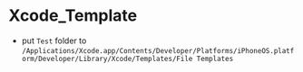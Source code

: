 # Xcode_Template


* put `Test` folder to `/Applications/Xcode.app/Contents/Developer/Platforms/iPhoneOS.platform/Developer/Library/Xcode/Templates/File Templates` 
